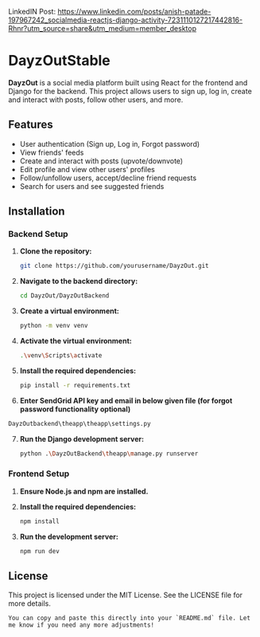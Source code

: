 LinkedIN Post: https://www.linkedin.com/posts/anish-patade-197967242_socialmedia-reactjs-django-activity-7231110127217442816-Rhnr?utm_source=share&utm_medium=member_desktop 

# DayzOutStable

**DayzOut** is a social media platform built using React for the frontend and Django for the backend. This project allows users to sign up, log in, create and interact with posts, follow other users, and more.

## Features

- User authentication (Sign up, Log in, Forgot password)
- View friends' feeds
- Create and interact with posts (upvote/downvote)
- Edit profile and view other users' profiles
- Follow/unfollow users, accept/decline friend requests
- Search for users and see suggested friends

## Installation

### Backend Setup

1. **Clone the repository:**

   ```bash
   git clone https://github.com/yourusername/DayzOut.git
   ```

2. **Navigate to the backend directory:**

   ```bash
   cd DayzOut/DayzOutBackend
   ```

3. **Create a virtual environment:**

   ```bash
   python -m venv venv
   ```

4. **Activate the virtual environment:**

   ```bash
   .\venv\Scripts\activate
   ```

5. **Install the required dependencies:**
   ```bash
   pip install -r requirements.txt
   ```
6. **Enter SendGrid API key and email in below given file (for forgot password functionality optional)**

```bash
DayzOutbackend\theapp\theapp\settings.py
```

7. **Run the Django development server:**

   ```bash
   python .\DayzOutBackend\theapp\manage.py runserver
   ```

### Frontend Setup

1. **Ensure Node.js and npm are installed.**
2. **Install the required dependencies:**

   ```bash
   npm install
   ```

3. **Run the development server:**

   ```bash
   npm run dev
   ```

## License

This project is licensed under the MIT License. See the LICENSE file for more details.

```
You can copy and paste this directly into your `README.md` file. Let me know if you need any more adjustments!
```
